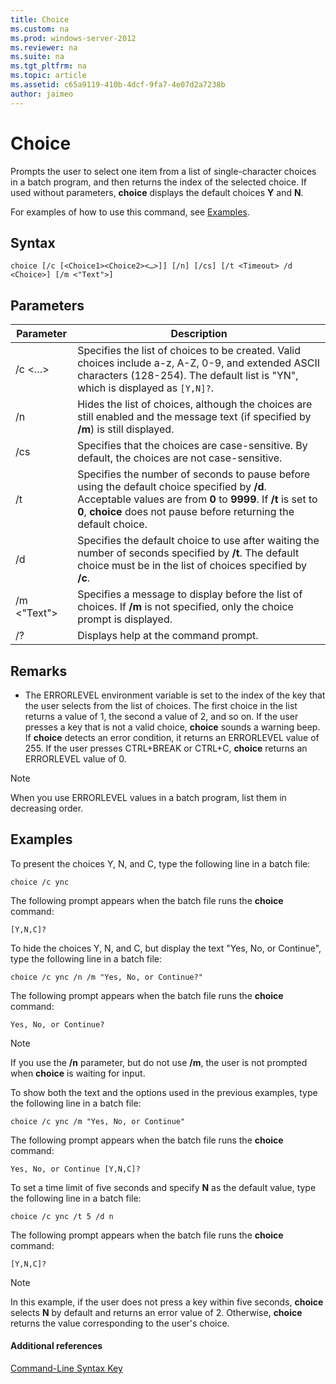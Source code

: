 ```yaml
---
title: Choice
ms.custom: na
ms.prod: windows-server-2012
ms.reviewer: na
ms.suite: na
ms.tgt_pltfrm: na
ms.topic: article
ms.assetid: c65a9119-410b-4dcf-9fa7-4e07d2a7238b
author: jaimeo
---
```

# Choice
Prompts the user to select one item from a list of single\-character choices in a batch program, and then returns the index of the selected choice. If used without parameters, **choice** displays the default choices **Y** and **N**.  
  
For examples of how to use this command, see [Examples](#BKMK_examples).  
  
## Syntax  
  
```  
choice [/c [<Choice1><Choice2><…>]] [/n] [/cs] [/t <Timeout> /d <Choice>] [/m <"Text">]  
```  
  
## Parameters  
  
|Parameter|Description|  
|-------------|---------------|  
|\/c <Choice1><Choice2><…>|Specifies the list of choices to be created. Valid choices include a\-z, A\-Z, 0\-9, and extended ASCII characters \(128\-254\). The default list is "YN", which is displayed as `[Y,N]?`.|  
|\/n|Hides the list of choices, although the choices are still enabled and the message text \(if specified by **\/m**\) is still displayed.|  
|\/cs|Specifies that the choices are case\-sensitive. By default, the choices are not case\-sensitive.|  
|\/t <Timeout>|Specifies the number of seconds to pause before using the default choice specified by **\/d**. Acceptable values are from **0** to **9999**. If **\/t** is set to **0**, **choice** does not pause before returning the default choice.|  
|\/d <Choice>|Specifies the default choice to use after waiting the number of seconds specified by **\/t**. The default choice must be in the list of choices specified by **\/c**.|  
|\/m <"Text">|Specifies a message to display before the list of choices. If **\/m** is not specified, only the choice prompt is displayed.|  
|\/?|Displays help at the command prompt.|  
  
## Remarks  
  
-   The ERRORLEVEL environment variable is set to the index of the key that the user selects from the list of choices. The first choice in the list returns a value of 1, the second a value of 2, and so on. If the user presses a key that is not a valid choice, **choice** sounds a warning beep. If **choice** detects an error condition, it returns an ERRORLEVEL value of 255. If the user presses CTRL\+BREAK or CTRL\+C, **choice** returns an ERRORLEVEL value of 0.  
  
> [!NOTE]  
> When you use ERRORLEVEL values in a batch program, list them in decreasing order.  
  
## <a name="BKMK_examples"></a>Examples  
To present the choices Y, N, and C, type the following line in a batch file:  
  
```  
choice /c ync  
```  
  
The following prompt appears when the batch file runs the **choice** command:  
  
```  
[Y,N,C]?  
```  
  
To hide the choices Y, N, and C, but display the text "Yes, No, or Continue", type the following line in a batch file:  
  
```  
choice /c ync /n /m "Yes, No, or Continue?"  
```  
  
The following prompt appears when the batch file runs the **choice** command:  
  
```  
Yes, No, or Continue?  
```  
  
> [!NOTE]  
> If you use the **\/n** parameter, but do not use **\/m**, the user is not prompted when **choice** is waiting for input.  
  
To show both the text and the options used in the previous examples, type the following line in a batch file:  
  
```  
choice /c ync /m "Yes, No, or Continue"  
```  
  
The following prompt appears when the batch file runs the **choice** command:  
  
```  
Yes, No, or Continue [Y,N,C]?  
```  
  
To set a time limit of five seconds and specify **N** as the default value, type the following line in a batch file:  
  
```  
choice /c ync /t 5 /d n  
```  
  
The following prompt appears when the batch file runs the **choice** command:  
  
```  
[Y,N,C]?  
```  
  
> [!NOTE]  
> In this example, if the user does not press a key within five seconds, **choice** selects **N** by default and returns an error value of 2. Otherwise, **choice** returns the value corresponding to the user's choice.  
  
#### Additional references  
[Command-Line Syntax Key](../Topic/Command-Line-Syntax-Key.md)  
  
